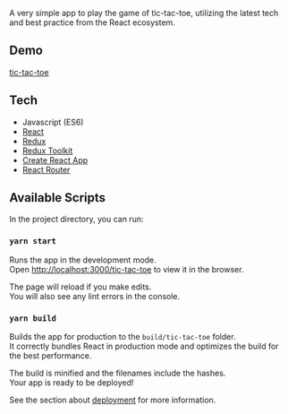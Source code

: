 A very simple app to play the game of tic-tac-toe, utilizing the latest tech and best practice from the React ecosystem. 

## Demo

[tic-tac-toe](http://www.desmat.ca/tic-tac-toe)


## Tech
- Javascript (ES6)
- [React](https://reactjs.org/)
- [Redux](https://redux.js.org/)
- [Redux Toolkit](https://redux-toolkit.js.org/)
- [Create React App](https://github.com/facebook/create-react-app)
- [React Router](https://reactrouter.com/)


## Available Scripts

In the project directory, you can run:

### `yarn start`

Runs the app in the development mode.<br />
Open [http://localhost:3000/tic-tac-toe](http://localhost:3000/tic-tac-toe) to view it in the browser.

The page will reload if you make edits.<br />
You will also see any lint errors in the console.

### `yarn build`

Builds the app for production to the `build/tic-tac-toe` folder.<br />
It correctly bundles React in production mode and optimizes the build for the best performance.

The build is minified and the filenames include the hashes.<br />
Your app is ready to be deployed!

See the section about [deployment](https://facebook.github.io/create-react-app/docs/deployment) for more information.
